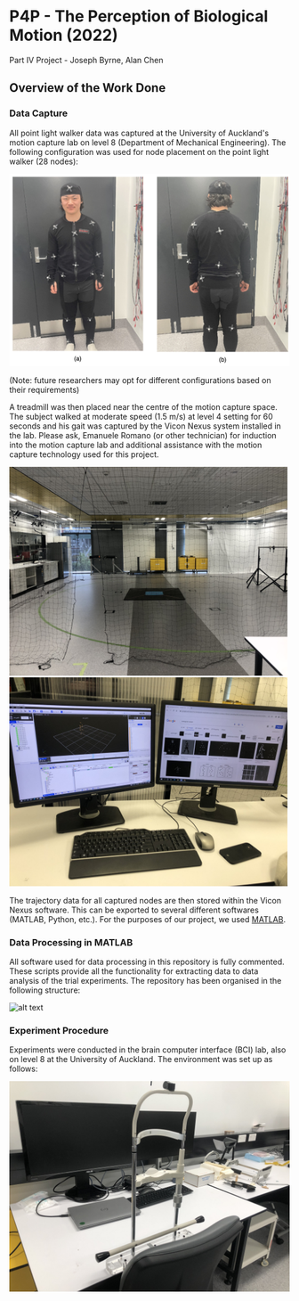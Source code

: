 # P4P - The Perception of Biological Motion (2022)
Part IV Project - Joseph Byrne, Alan Chen

## Overview of the Work Done 

### Data Capture

All point light walker data was captured at the University of Auckland's motion capture lab on level 8 (Department of Mechanical Engineering). The following configuration was used for node placement on the point light walker (28 nodes):

![alt text](/Images/suit.png)

(Note: future researchers may opt for different configurations based on their requirements)

A treadmill was then placed near the centre of the motion capture space. The subject walked at moderate speed (1.5 m/s) at level 4 setting for 60 seconds and his gait was captured by the Vicon Nexus system installed in the lab. Please ask, Emanuele Romano (or other technician) for induction into the motion capture lab and additional assistance with the motion capture technology used for this project.

<p float="left">
  <img src="/Images/mocaplab.jpg" width="500" />
  <img src="/Images/vicondisplays.jpg" width="500" /> 
</p>

The trajectory data for all captured nodes are then stored within the Vicon Nexus software. This can be exported to several different softwares (MATLAB, Python, etc.). For the purposes of our project, we used [MATLAB](https://au.mathworks.com/products/connections/product_detail/vicon-nexus.html).

### Data Processing in MATLAB 

All software used for data processing in this repository is fully commented. These scripts provide all the functionality for extracting data to data analysis of the trial experiments. The repository has been organised in the following structure:

![alt text](/Images/structure.jpg)

### Experiment Procedure 

Experiments were conducted in the brain computer interface (BCI) lab, also on level 8 at the University of Auckland. The environment was set up as follows:

![alt text](/Images/bcidisplays.jpg)





